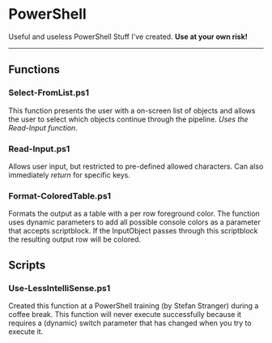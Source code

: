 # PowerShell
Useful and useless PowerShell Stuff I've created. **Use at your own risk!**

---

## Functions
### Select-FromList.ps1
This function presents the user with a on-screen list of objects and allows the user to select which objects continue through the pipeline. *Uses the Read-Input function*.

### Read-Input.ps1
Allows user input, but restricted to pre-defined allowed characters. Can also immediately *return* for specific keys. 

### Format-ColoredTable.ps1
Formats the output as a table with a per row foreground color. The function uses dynamic parameters to add all possible console colors as a parameter that accepts scriptblock. If the InputObject passes through this scriptblock the resulting output row will be colored.

## Scripts
### Use-LessIntelliSense.ps1
Created this function at a PowerShell training (by Stefan Stranger) during a coffee break. This function will never execute successfully because it requires a (dynamic) switch parameter that has changed when you try to execute it.
